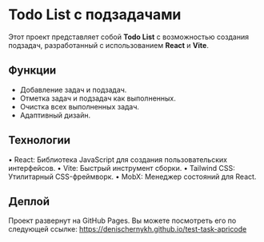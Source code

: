 # Todo List с подзадачами

Этот проект представляет собой **Todo List** с возможностью создания подзадач, разработанный с использованием **React** и **Vite**.

## Функции

- Добавление задач и подзадач.
- Отметка задач и подзадач как выполненных.
- Очистка всех выполненных задач.
- Адаптивный дизайн.

## Технологии

• React: Библиотека JavaScript для создания пользовательских интерфейсов.
• Vite: Быстрый инструмент сборки.
• Tailwind CSS: Утилитарный CSS-фреймворк.
• MobX: Менеджер состояний для React.

## Деплой

Проект развернут на GitHub Pages. Вы можете посмотреть его по следующей ссылке:
https://denischernykh.github.io/test-task-apricode
